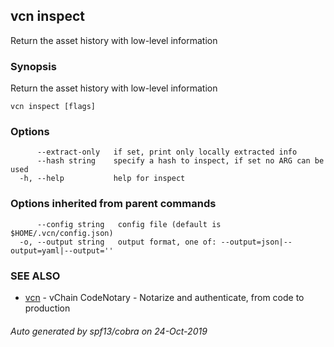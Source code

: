 ## vcn inspect

Return the asset history with low-level information

### Synopsis

Return the asset history with low-level information

```
vcn inspect [flags]
```

### Options

```
      --extract-only   if set, print only locally extracted info
      --hash string    specify a hash to inspect, if set no ARG can be used
  -h, --help           help for inspect
```

### Options inherited from parent commands

```
      --config string   config file (default is $HOME/.vcn/config.json)
  -o, --output string   output format, one of: --output=json|--output=yaml|--output=''
```

### SEE ALSO

* [vcn](vcn.md)	 - vChain CodeNotary - Notarize and authenticate, from code to production

###### Auto generated by spf13/cobra on 24-Oct-2019
